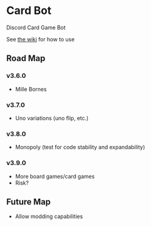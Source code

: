 # Card Bot
Discord Card Game Bot

See [the wiki](https://github.com/Bedrockbreaker/unobot/wiki) for how to use

## Road Map

### v3.6.0
* Mille Bornes

### v3.7.0
* Uno variations (uno flip, etc.)

### v3.8.0
* Monopoly (test for code stability and expandability)

### v3.9.0
* More board games/card games
* Risk?

## Future Map

* Allow modding capabilities
